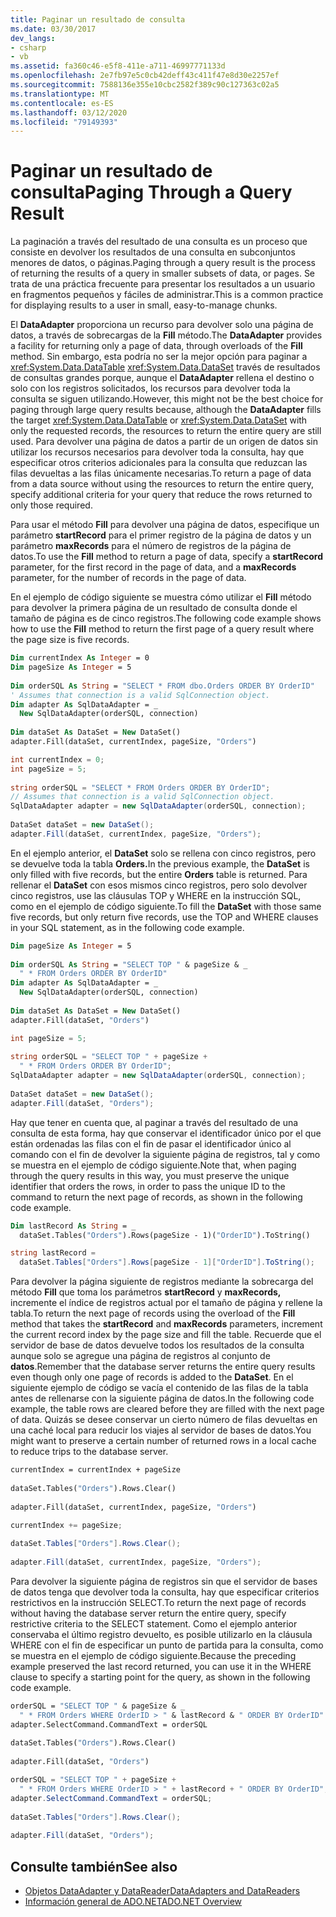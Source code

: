 ```yaml
---
title: Paginar un resultado de consulta
ms.date: 03/30/2017
dev_langs:
- csharp
- vb
ms.assetid: fa360c46-e5f8-411e-a711-46997771133d
ms.openlocfilehash: 2e7fb97e5c0cb42deff43c411f47e8d30e2257ef
ms.sourcegitcommit: 7588136e355e10cbc2582f389c90c127363c02a5
ms.translationtype: MT
ms.contentlocale: es-ES
ms.lasthandoff: 03/12/2020
ms.locfileid: "79149393"
---
```

# <a name="paging-through-a-query-result"></a><span data-ttu-id="ab374-102">Paginar un resultado de consulta</span><span class="sxs-lookup"><span data-stu-id="ab374-102">Paging Through a Query Result</span></span>
<span data-ttu-id="ab374-103">La paginación a través del resultado de una consulta es un proceso que consiste en devolver los resultados de una consulta en subconjuntos menores de datos, o páginas.</span><span class="sxs-lookup"><span data-stu-id="ab374-103">Paging through a query result is the process of returning the results of a query in smaller subsets of data, or pages.</span></span> <span data-ttu-id="ab374-104">Se trata de una práctica frecuente para presentar los resultados a un usuario en fragmentos pequeños y fáciles de administrar.</span><span class="sxs-lookup"><span data-stu-id="ab374-104">This is a common practice for displaying results to a user in small, easy-to-manage chunks.</span></span>  
  
 <span data-ttu-id="ab374-105">El **DataAdapter** proporciona un recurso para devolver solo una página de datos, a través de sobrecargas de la **Fill** método.</span><span class="sxs-lookup"><span data-stu-id="ab374-105">The **DataAdapter** provides a facility for returning only a page of data, through overloads of the **Fill** method.</span></span> <span data-ttu-id="ab374-106">Sin embargo, esta podría no ser la mejor opción para paginar a <xref:System.Data.DataTable> <xref:System.Data.DataSet> través de resultados de consultas grandes porque, aunque el **DataAdapter** rellena el destino o solo con los registros solicitados, los recursos para devolver toda la consulta se siguen utilizando.</span><span class="sxs-lookup"><span data-stu-id="ab374-106">However, this might not be the best choice for paging through large query results because, although the **DataAdapter** fills the target <xref:System.Data.DataTable> or <xref:System.Data.DataSet> with only the requested records, the resources to return the entire query are still used.</span></span> <span data-ttu-id="ab374-107">Para devolver una página de datos a partir de un origen de datos sin utilizar los recursos necesarios para devolver toda la consulta, hay que especificar otros criterios adicionales para la consulta que reduzcan las filas devueltas a las filas únicamente necesarias.</span><span class="sxs-lookup"><span data-stu-id="ab374-107">To return a page of data from a data source without using the resources to return the entire query, specify additional criteria for your query that reduce the rows returned to only those required.</span></span>  
  
 <span data-ttu-id="ab374-108">Para usar el método **Fill** para devolver una página de datos, especifique un parámetro **startRecord** para el primer registro de la página de datos y un parámetro **maxRecords** para el número de registros de la página de datos.</span><span class="sxs-lookup"><span data-stu-id="ab374-108">To use the **Fill** method to return a page of data, specify a **startRecord** parameter, for the first record in the page of data, and a **maxRecords** parameter, for the number of records in the page of data.</span></span>  
  
 <span data-ttu-id="ab374-109">En el ejemplo de código siguiente se muestra cómo utilizar el **Fill** método para devolver la primera página de un resultado de consulta donde el tamaño de página es de cinco registros.</span><span class="sxs-lookup"><span data-stu-id="ab374-109">The following code example shows how to use the **Fill** method to return the first page of a query result where the page size is five records.</span></span>  
  
```vb  
Dim currentIndex As Integer = 0  
Dim pageSize As Integer = 5  
  
Dim orderSQL As String = "SELECT * FROM dbo.Orders ORDER BY OrderID"  
' Assumes that connection is a valid SqlConnection object.  
Dim adapter As SqlDataAdapter = _  
  New SqlDataAdapter(orderSQL, connection)  
  
Dim dataSet As DataSet = New DataSet()  
adapter.Fill(dataSet, currentIndex, pageSize, "Orders")  
```  
  
```csharp  
int currentIndex = 0;  
int pageSize = 5;  
  
string orderSQL = "SELECT * FROM Orders ORDER BY OrderID";  
// Assumes that connection is a valid SqlConnection object.  
SqlDataAdapter adapter = new SqlDataAdapter(orderSQL, connection);  
  
DataSet dataSet = new DataSet();  
adapter.Fill(dataSet, currentIndex, pageSize, "Orders");  
```  
  
 <span data-ttu-id="ab374-110">En el ejemplo anterior, el **DataSet** solo se rellena con cinco registros, pero se devuelve toda la tabla **Orders.**</span><span class="sxs-lookup"><span data-stu-id="ab374-110">In the previous example, the **DataSet** is only filled with five records, but the entire **Orders** table is returned.</span></span> <span data-ttu-id="ab374-111">Para rellenar el **DataSet** con esos mismos cinco registros, pero solo devolver cinco registros, use las cláusulas TOP y WHERE en la instrucción SQL, como en el ejemplo de código siguiente.</span><span class="sxs-lookup"><span data-stu-id="ab374-111">To fill the **DataSet** with those same five records, but only return five records, use the TOP and WHERE clauses in your SQL statement, as in the following code example.</span></span>  
  
```vb  
Dim pageSize As Integer = 5  
  
Dim orderSQL As String = "SELECT TOP " & pageSize & _  
  " * FROM Orders ORDER BY OrderID"  
Dim adapter As SqlDataAdapter = _  
  New SqlDataAdapter(orderSQL, connection)  
  
Dim dataSet As DataSet = New DataSet()  
adapter.Fill(dataSet, "Orders")
```  
  
```csharp  
int pageSize = 5;  
  
string orderSQL = "SELECT TOP " + pageSize +
  " * FROM Orders ORDER BY OrderID";  
SqlDataAdapter adapter = new SqlDataAdapter(orderSQL, connection);  
  
DataSet dataSet = new DataSet();  
adapter.Fill(dataSet, "Orders");  
```  
  
 <span data-ttu-id="ab374-112">Hay que tener en cuenta que, al paginar a través del resultado de una consulta de esta forma, hay que conservar el identificador único por el que están ordenadas las filas con el fin de pasar el identificador único al comando con el fin de devolver la siguiente página de registros, tal y como se muestra en el ejemplo de código siguiente.</span><span class="sxs-lookup"><span data-stu-id="ab374-112">Note that, when paging through the query results in this way, you must preserve the unique identifier that orders the rows, in order to pass the unique ID to the command to return the next page of records, as shown in the following code example.</span></span>  
  
```vb  
Dim lastRecord As String = _  
  dataSet.Tables("Orders").Rows(pageSize - 1)("OrderID").ToString()  
```  
  
```csharp  
string lastRecord =
  dataSet.Tables["Orders"].Rows[pageSize - 1]["OrderID"].ToString();  
```  
  
 <span data-ttu-id="ab374-113">Para devolver la página siguiente de registros mediante la sobrecarga del método **Fill** que toma los parámetros **startRecord** y **maxRecords,** incremente el índice de registros actual por el tamaño de página y rellene la tabla.</span><span class="sxs-lookup"><span data-stu-id="ab374-113">To return the next page of records using the overload of the **Fill** method that takes the **startRecord** and **maxRecords** parameters, increment the current record index by the page size and fill the table.</span></span> <span data-ttu-id="ab374-114">Recuerde que el servidor de base de datos devuelve todos los resultados de la consulta aunque solo se agregue una página de registros al conjunto de **datos**.</span><span class="sxs-lookup"><span data-stu-id="ab374-114">Remember that the database server returns the entire query results even though only one page of records is added to the **DataSet**.</span></span> <span data-ttu-id="ab374-115">En el siguiente ejemplo de código se vacía el contenido de las filas de la tabla antes de rellenarse con la siguiente página de datos.</span><span class="sxs-lookup"><span data-stu-id="ab374-115">In the following code example, the table rows are cleared before they are filled with the next page of data.</span></span> <span data-ttu-id="ab374-116">Quizás se desee conservar un cierto número de filas devueltas en una caché local para reducir los viajes al servidor de bases de datos.</span><span class="sxs-lookup"><span data-stu-id="ab374-116">You might want to preserve a certain number of returned rows in a local cache to reduce trips to the database server.</span></span>  
  
```vb  
currentIndex = currentIndex + pageSize  
  
dataSet.Tables("Orders").Rows.Clear()  
  
adapter.Fill(dataSet, currentIndex, pageSize, "Orders")  
```  
  
```csharp  
currentIndex += pageSize;  
  
dataSet.Tables["Orders"].Rows.Clear();  
  
adapter.Fill(dataSet, currentIndex, pageSize, "Orders");  
```  
  
 <span data-ttu-id="ab374-117">Para devolver la siguiente página de registros sin que el servidor de bases de datos tenga que devolver toda la consulta, hay que especificar criterios restrictivos en la instrucción SELECT.</span><span class="sxs-lookup"><span data-stu-id="ab374-117">To return the next page of records without having the database server return the entire query, specify restrictive criteria to the SELECT statement.</span></span> <span data-ttu-id="ab374-118">Como el ejemplo anterior conservaba el último registro devuelto, es posible utilizarlo en la cláusula WHERE con el fin de especificar un punto de partida para la consulta, como se muestra en el ejemplo de código siguiente.</span><span class="sxs-lookup"><span data-stu-id="ab374-118">Because the preceding example preserved the last record returned, you can use it in the WHERE clause to specify a starting point for the query, as shown in the following code example.</span></span>  
  
```vb  
orderSQL = "SELECT TOP " & pageSize & _  
  " * FROM Orders WHERE OrderID > " & lastRecord & " ORDER BY OrderID"  
adapter.SelectCommand.CommandText = orderSQL  
  
dataSet.Tables("Orders").Rows.Clear()  
  
adapter.Fill(dataSet, "Orders")  
```  
  
```csharp  
orderSQL = "SELECT TOP " + pageSize +
  " * FROM Orders WHERE OrderID > " + lastRecord + " ORDER BY OrderID";  
adapter.SelectCommand.CommandText = orderSQL;  
  
dataSet.Tables["Orders"].Rows.Clear();  
  
adapter.Fill(dataSet, "Orders");  
```  
  
## <a name="see-also"></a><span data-ttu-id="ab374-119">Consulte también</span><span class="sxs-lookup"><span data-stu-id="ab374-119">See also</span></span>

- [<span data-ttu-id="ab374-120">Objetos DataAdapter y DataReader</span><span class="sxs-lookup"><span data-stu-id="ab374-120">DataAdapters and DataReaders</span></span>](dataadapters-and-datareaders.md)
- [<span data-ttu-id="ab374-121">Información general de ADO.NET</span><span class="sxs-lookup"><span data-stu-id="ab374-121">ADO.NET Overview</span></span>](ado-net-overview.md)
